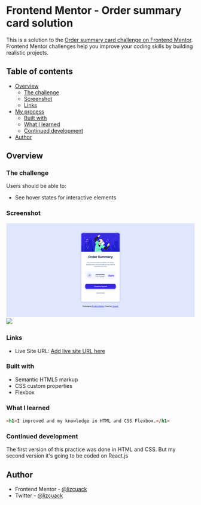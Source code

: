 
# Frontend Mentor - Order summary card solution

This is a solution to the [Order summary card challenge on Frontend Mentor](https://www.frontendmentor.io/challenges/order-summary-component-QlPmajDUj). Frontend Mentor challenges help you improve your coding skills by building realistic projects. 

## Table of contents

- [Overview](#overview)
  - [The challenge](#the-challenge)
  - [Screenshot](#screenshot)
  - [Links](#links)
- [My process](#my-process)
  - [Built with](#built-with)
  - [What I learned](#what-i-learned)
  - [Continued development](#continued-development)
- [Author](#author)

## Overview

### The challenge

Users should be able to:

- See hover states for interactive elements

### Screenshot

![](./capturas/screenshot1.jpg)
![](./capturas/screenshot2.jpg)

### Links

- Live Site URL: [Add live site URL here](https://your-live-site-url.com)

### Built with

- Semantic HTML5 markup
- CSS custom properties
- Flexbox

### What I learned

```html
<h1>I improved and my knowledge in HTML and CSS Flexbox.</h1>
```
### Continued development

The first version of this practice was done in HTML and CSS. 
But my second version it's going to be coded on React.js

## Author
- Frontend Mentor - [@lizcuack](https://www.frontendmentor.io/profile/lizcuack)
- Twitter - [@lizcuack](https://www.twitter.com/lizcuack)
